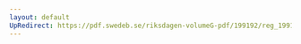 ```yaml
---
layout: default
UpRedirect: https://pdf.swedeb.se/riksdagen-volumeG-pdf/199192/reg_199192/reg_199192_0879.pdf
---
```

